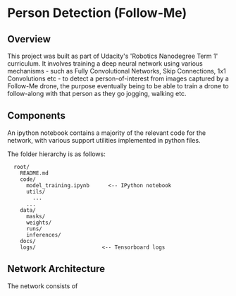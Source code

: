 # Person Detection (Follow-Me)

## Overview

This project was built as part of Udacity's 'Robotics Nanodegree Term 1' curriculum. It involves training a deep neural network using various mechanisms - such as Fully Convolutional Networks, Skip Connections, 1x1 Convolutions etc - to detect a person-of-interest from images captured by a Follow-Me drone, the purpose eventually being to be able to train a drone to follow-along with that person as they go jogging, walking etc.

## Components

An ipython notebook contains a majority of the relevant code for the network, with various support utilities implemented in python files.

The folder hierarchy is as follows:
```
  root/
    README.md
    code/
      model_training.ipynb      <-- IPython notebook
      utils/
        ...
      ...
    data/
      masks/
      weights/
      runs/
      inferences/
    docs/
    logs/                     <-- Tensorboard logs      
```

## Network Architecture

The network consists of 
